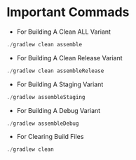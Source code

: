# Important Commads

- For Building A Clean ALL Variant

```powershell
./gradlew clean assemble
```

- For Building A Clean Release Variant

```powershell
./gradlew clean assembleRelease
```

- For Building A Staging Variant

```powershell
./gradlew assembleStaging
```

- For Building A Debug Variant

```powershell
./gradlew assembleDebug
```

- For Clearing Build Files

```powershell
./gradlew clean
```

